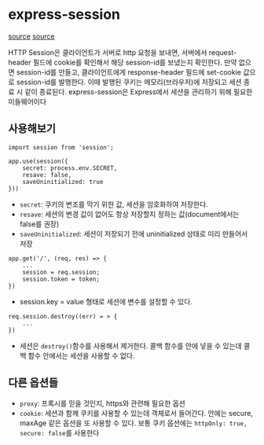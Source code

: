 # express-session

[source](https://ocsusu.tistory.com/55)
[source](https://dalkomit.tistory.com/72)

HTTP Session은 클라이언트가 서버로 http 요청을 보내면, 서버에서 request-header 필드에 cookie를 확인해서 해당 session-id를 보냈는지 확인한다. 만약 없으면 session-id를 만들고, 클라이언트에게 response-header 필드에 set-cookie 값으로 session-id를 발행한다. 이때 발행된 쿠키는 메모리(브라우저)에 저장되고 세션 종료 시 같이 종료된다.
express-session은 Express에서 세션을 관리하기 위해 필요한 미들웨어이다

## 사용해보기

```
import session from 'session';

app.use(session({
    secret: process.env.SECRET,
    resave: false,
    saveUninitialized: true
}))
```

- `secret`: 쿠키의 변조를 막기 위한 값, 세션을 암호화하여 저장한다.
- `resave`: 세션의 변경 값이 없어도 항상 저장할지 정하는 값(document에서는 false를 권장)
- `saveUninitialized`: 세션이 저장되기 전에 uninitialized 상태로 미리 만들어서 저장

```
app.get('/', (req, res) => {
    ...
    session = req.session;
    session.token = token;
})
```

- session.key = value 형태로 세션에 변수를 설정할 수 있다.

```
req.session.destroy((err) = > {
    ...
})
```

- 세션은 `destroy()`함수를 사용해서 제거한다. 콜백 함수를 안에 넣을 수 있는데 콜백 함수 안에서는 세션을 사용할 수 없다.

## 다른 옵션들

- `proxy`: 프록시를 믿을 것인지, https와 관련해 필요한 옵션
- `cookie`: 세션과 함께 쿠키를 사용할 수 있는데 객체로서 들어간다. 안에는 secure, maxAge 같은 옵션을 또 사용할 수 있다. 보통 쿠키 옵션에는 `httpOnly: true, secure: false`를 사용한다
